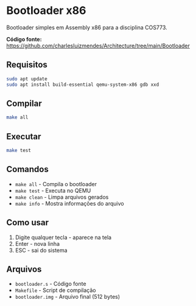 # Bootloader x86

Bootloader simples em Assembly x86 para a disciplina COS773.

**Código fonte:** https://github.com/charlesluizmendes/Architecture/tree/main/Bootloader

## Requisitos

```bash
sudo apt update
sudo apt install build-essential qemu-system-x86 gdb xxd
```

## Compilar

```bash
make all
```

## Executar

```bash
make test
```

## Comandos

- `make all` - Compila o bootloader
- `make test` - Executa no QEMU
- `make clean` - Limpa arquivos gerados
- `make info` - Mostra informações do arquivo

## Como usar

1. Digite qualquer tecla - aparece na tela
2. Enter - nova linha
3. ESC - sai do sistema

## Arquivos

- `bootloader.s` - Código fonte
- `Makefile` - Script de compilação
- `bootloader.img` - Arquivo final (512 bytes)